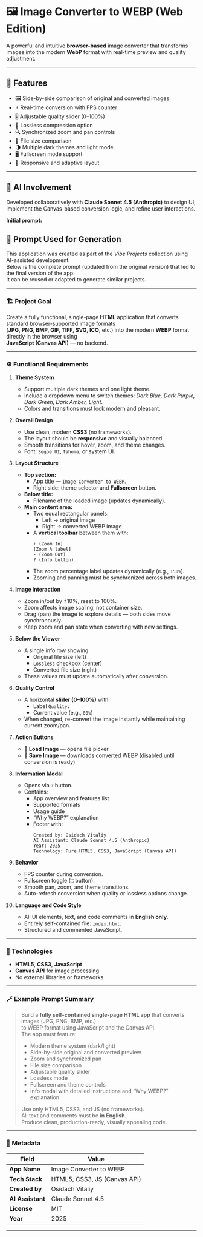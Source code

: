 # 🖼️ Image Converter to WEBP (Web Edition)

A powerful and intuitive **browser-based** image converter that transforms images into the modern **WebP** format with real-time preview and quality adjustment.

---

## 🚀 Features
- 🖼️ Side-by-side comparison of original and converted images  
- ⚡ Real-time conversion with FPS counter  
- 🎚️ Adjustable quality slider (0–100%)  
- 🧩 Lossless compression option  
- 🔍 Synchronized zoom and pan controls  
- 📏 File size comparison  
- 🌗 Multiple dark themes and light mode  
- 🖥️ Fullscreen mode support  
- 📱 Responsive and adaptive layout  

---

## 🧠 AI Involvement
Developed collaboratively with **Claude Sonnet 4.5 (Anthropic)** to design UI, implement the Canvas-based conversion logic, and refine user interactions.

**Initial prompt:**
## 🧠 Prompt Used for Generation

This application was created as part of the *Vibe Projects* collection using AI-assisted development.  
Below is the complete prompt (updated from the original version) that led to the final version of the app.  
It can be reused or adapted to generate similar projects.

---

### 🏗️ Project Goal
Create a fully functional, single-page **HTML** application that converts standard browser-supported image formats  
(**JPG, PNG, BMP, GIF, TIFF, SVG, ICO**, etc.) into the modern **WEBP** format directly in the browser using  
**JavaScript (Canvas API)** — no backend.

---

### ⚙️ Functional Requirements

1. **Theme System**
   - Support multiple dark themes and one light theme.
   - Include a dropdown menu to switch themes: *Dark Blue, Dark Purple, Dark Green, Dark Amber, Light*.
   - Colors and transitions must look modern and pleasant.

2. **Overall Design**
   - Use clean, modern **CSS3** (no frameworks).
   - The layout should be **responsive** and visually balanced.
   - Smooth transitions for hover, zoom, and theme changes.
   - Font: `Segoe UI`, `Tahoma`, or system UI.

3. **Layout Structure**
   - **Top section:**
     - App title — `Image Converter to WEBP`.
     - Right side: theme selector and **Fullscreen** button.
   - **Below title:**
     - Filename of the loaded image (updates dynamically).
   - **Main content area:**
     - Two equal rectangular panels:
       - Left → original image  
       - Right → converted WEBP image  
     - A **vertical toolbar** between them with:
       ```
       + (Zoom In)
       [Zoom % label]
       - (Zoom Out)
       ? (Info button)
       ```
     - The zoom percentage label updates dynamically (e.g., `150%`).
     - Zooming and panning must be synchronized across both images.

4. **Image Interaction**
   - Zoom in/out by ±10%, reset to 100%.
   - Zoom affects image scaling, not container size.
   - Drag (pan) the image to explore details — both sides move synchronously.
   - Keep zoom and pan state when converting with new settings.

5. **Below the Viewer**
   - A single info row showing:
     - Original file size (left)
     - `Lossless` checkbox (center)
     - Converted file size (right)
   - These values must update automatically after conversion.

6. **Quality Control**
   - A horizontal **slider (0–100%)** with:
     - Label `Quality:`
     - Current value (e.g., `80%`)
   - When changed, re-convert the image instantly while maintaining current zoom/pan.

7. **Action Buttons**
   - **📁 Load Image** — opens file picker  
   - **💾 Save Image** — downloads converted WEBP (disabled until conversion is ready)

8. **Information Modal**
   - Opens via `?` button.
   - Contains:
     - App overview and features list
     - Supported formats
     - Usage guide
     - “Why WEBP?” explanation
     - Footer with:
       ```
       Created by: Osidach Vitaliy
       AI Assistant: Claude Sonnet 4.5 (Anthropic)
       Year: 2025
       Technology: Pure HTML5, CSS3, JavaScript (Canvas API)
       ```

9. **Behavior**
   - FPS counter during conversion.
   - Fullscreen toggle (`⛶` button).
   - Smooth pan, zoom, and theme transitions.
   - Auto-refresh conversion when quality or lossless options change.

10. **Language and Code Style**
    - All UI elements, text, and code comments in **English only**.
    - Entirely self-contained file: `index.html`.
    - Structured and commented JavaScript.

---

### 🧩 Technologies
- **HTML5**, **CSS3**, **JavaScript**
- **Canvas API** for image processing
- No external libraries or frameworks

---

### 🪄 Example Prompt Summary
> Build a **fully self-contained single-page HTML app** that converts images (JPG, PNG, BMP, etc.)  
> to WEBP format using JavaScript and the Canvas API.  
> The app must feature:
> - Modern theme system (dark/light)
> - Side-by-side original and converted preview
> - Zoom and synchronized pan
> - File size comparison
> - Adjustable quality slider
> - Lossless mode
> - Fullscreen and theme controls
> - Info modal with detailed instructions and “Why WEBP?” explanation  
>
> Use only HTML5, CSS3, and JS (no frameworks).  
> All text and comments must be **in English**.  
> Produce clean, production-ready, visually appealing code.

---

### 📜 Metadata
| Field | Value |
|--------|--------|
| **App Name** | Image Converter to WEBP |
| **Tech Stack** | HTML5, CSS3, JS (Canvas API) |
| **Created by** | Osidach Vitaliy |
| **AI Assistant** | Claude Sonnet 4.5 |
| **License** | MIT |
| **Year** | 2025 |

---
